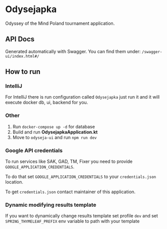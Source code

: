 # Odysejapka

Odyssey of the Mind Poland tournament application.

## API Docs

Generated automatically with Swagger. You can find them under:
``/swagger-ui/index.html#/``

## How to run

### IntelliJ

For IntelliJ there is run configuration called `Odysejapka` just run it and it will execute docker db, ui, backend for
you.

### Other

1. Run `docker-compose up -d` for database
2. Build and run **OdysejapkaApplication.kt**
3. Move to `odyseja-ui` and run `npm run dev`

### Google API credentials

To run services like SAK, GAD, TM, Fixer you need to provide `GOOGLE_APPLICATION_CREDENTIALS`.

To do that set `GOOGLE_APPLICATION_CREDENTIALS` to your `credentials.json` location.

To get `credentials.json` contact maintainer of this application.

### Dynamic modifying results template

If you want to dynamically change results template set profile `dev` and set `SPRING_THYMELEAF_PREFIX` env variable to
path with your template